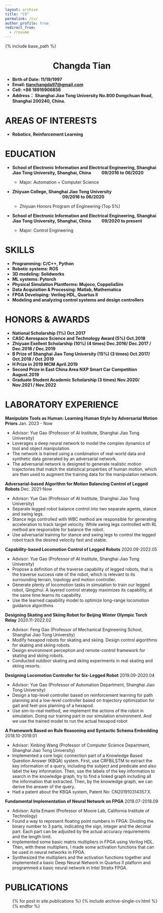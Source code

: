 ```yaml
---
layout: archive
title: "CV"
permalink: /cv/
author_profile: true
redirect_from:
  - /resume
---
```


{% include base_path %}

<h1 style="text-align:center">Changda Tian</h1>

* **Birth of Date: 11/19/1997**
* **Email: tianchangda97@gmail.com**
* **Cell: +86 18916906856**
* **Address： Shanghai Jiao Tong University No.800 Dongchuan Road, Shanghai 200240, China.**


# AREAS OF INTERESTS

- **Robotics**, **Reinforcement Learning**


# EDUCATION


* **School of Electronic Information and Electrical Engineering, Shanghai Jiao Tong University, Shanghai, China &ensp;&ensp;&ensp;&ensp; 09/2016 to 06/2020**
  * Major: Automation + Computer Science
  
* **Zhiyuan College, Shanghai Jiao Tong University &ensp;&ensp;&ensp;&ensp;&ensp;&ensp;&ensp;&ensp;&ensp;&ensp;&ensp;&ensp;&ensp;&ensp;&ensp;&ensp;&ensp;&ensp;&ensp;&ensp;&ensp;&ensp;&ensp; 09/2016 to 06/2020**
  * Zhiyuan Honors Program of Engineering (Top 5%)

* **School of Electronic Information and Electrical Engineering, Shanghai Jiao Tong University, Shanghai, China &ensp;&ensp;&ensp;&ensp; 09/2020 to present**
  * Major: Control Engineering

# SKILLS

- **Programming: C/C++, Python**
- **Robotic systems: ROS**
- **3D modeling: Solidworks**
- **ML systems: Pytorch**
- **Physical Simulation Plantforms: Mujoco, CoppeliaSim**
- **Data Acquisition & Processing: Matlab, Mathematica**
- **FPGA Developing: Verilog HDL, Quartus II**
- **Modeling and analyzing control systems and design controllers**


# HONORS & AWARDS

- **National Scholarship (1%) Oct.2017**
- **CASC Aerospace Science and Technology Award (5%) Oct.2018**
- **Zhiyuan Exellent Scholarship (10%) (4 times) Dec.2016/ Dec.2017 / Dec.2018 / Dec.2019**
- **B Prize of Shanghai Jiao Tong University (15%) (3 times) Oct.2017/ Oct.2018 / Oct.2019**
- **H Prize in 2019 MCM April.2019**
- **Second Prize in East China Area NXP Smart Car Competition August.2019**
- **Graduate Student Academic Scholarship (3 times) Nov.2020/ Nov.2021 / Nov.2022**


# LABORATORY EXPERIENCE

**Manipulate Tools as Human: Learning Human Style by Adversarial Motion Priors** Jan. 2023 - Now
- Advisor: Yue Gao (Professor of AI Institute, Shanghai Jiao Tong University)
- Leverages a deep neural network to model the complex dynamics of tool and object manipulation.
- The network is trained using a combination of real-world data and synthetic data generated by an adversarial network.
- The adversarial network is designed to generate realistic motion trajectories that match the statistical properties of human motion, which are then used to augment the training data for the manipulation network. 

**Adversarial-based Algorithm for Motion Balancing Control of Legged Robots**  Dec. 2021-Now
- Advisor: Yue Gao (Professor of AI Institute, Shanghai Jiao Tong University)
- Separate legged robot balance control into two separate agents, stance and swing legs.
- Stance legs controlled with WBC method are responsible for generating acceleration to track target velocity. While swing legs controlled with RL method are responsible for balance the robot.
- Use adversarial training for stance and swing legs to control the legged robot track the desired velocity fast and stable.


**Capability-based Locomotion Control of Legged Robots** 2020.09-2022.05
- Advisor: Yue Gao (Professor of AI Institute, Shanghai Jiao Tong University)
- Propose a definition of the traverse capability of legged robots, that is the traverse success rate of the robot, which is relevant to its surrounding terrain, topology and motion controller.
- Generate plenty of locomotion tasks in simulation to train our legged robot, Qingzhui. A layered control strategy
maximizes its capability, at the same time learns its capability.
- Use the learned capability model to optimize long-range locomotion guidance algorithms


**Designing Skating and Skiing Robot for Beijing Winter Olympic Torch Relay** 2020.11-2022.02
- Advisor: Feng Gao (Professor of Mechanical Engineering School, Shanghai Jiao Tong University) 
- Modify hexapod robots for skating and skiing. Design control algorithms for skating and skiing robots.
- Design environment perception and remote-control framework for skating and skiing robots.
- Conducted outdoor skating and skiing experiments in real skating and skiing resorts.

**Designing Locomotion Controller for Six-Legged Robot** 2019.09-2020.04
- Advisor: Yue Gao (Professor of Automation Department, Shanghai Jiao Tong University)
- Design a top-level controller based on reinforcement learning for path planning and a low-level controller based on trajectory optimization for gait and feet-pos planning of a hexapod.
- Use sim-to-real method, we implement the actions of the robot in simulation. Doing our training part in our simulation environment. And we use the trained model to run the actual hexapod robot

**A Framework Based on Rule Reasoning and Syntactic Schema Embedding** 2018.10-2019.01
- Advisor: Xinbing Wang (Professor of Computer Science Department, Shanghai Jiao Tong University)
- Implemented a core logic connection part of a Knowledge Based Question Answer (KBQA) system. First, use CRFBiLSTM to extract the key information of a query, including the subject and predicate and also label the key information. Then, use the labels of the key information to search in the knowledge graph, try to find a linked graph including all the information that extracted. Then, by the knowledge graph, we can derive the answer of the query.
- Had a patent about the KBQA system, Patent No: CN201910314357.X.

**Fundamental Implementation of Neural Network on FPGA** 2018.07-2018.09
- Advisor: Azita Emami (Professor of Moore Lab, California Institute of Technology)
- Found a way to represent floating point numbers in FPGA: Dividing the binary number to 3 parts, indicating the sign, integer and the decimal part. Each part can be adjusted by the actual accuracy requirements and the length limit.
- Implemented some basic matrix multipliers in FPGA using Verilog HDL. Then, with these multipliers, I made some
activation functions that can be used in neural networks in FPGA.
- Synthesized the multipliers and the activation functions together and implemented a basic Deep Neural Network in
Quartus II platform and programmed a basic neural network in Intel Stratix FPGA.


# PUBLICATIONS

  <ul>{% for post in site.publications %}
    {% include archive-single-cv.html %}
  {% endfor %}</ul>
